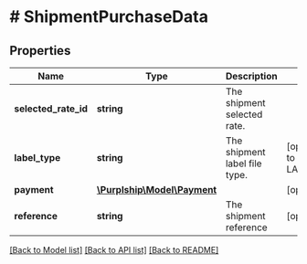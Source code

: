 # # ShipmentPurchaseData

## Properties

Name | Type | Description | Notes
------------ | ------------- | ------------- | -------------
**selected_rate_id** | **string** | The shipment selected rate. |
**label_type** | **string** | The shipment label file type. | [optional] [default to LABEL_TYPE_PDF]
**payment** | [**\Purplship\Model\Payment**](Payment.md) |  | [optional]
**reference** | **string** | The shipment reference | [optional]

[[Back to Model list]](../../README.md#models) [[Back to API list]](../../README.md#endpoints) [[Back to README]](../../README.md)
